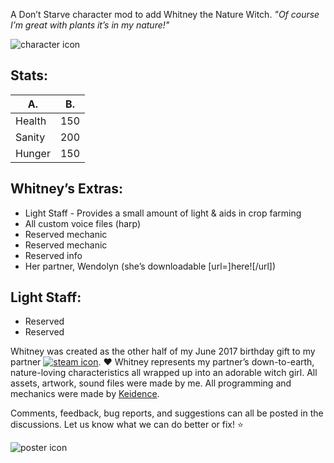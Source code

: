 A Don’t Starve character mod to add Whitney the Nature Witch.
_"Of course I’m great with plants it’s in my nature!"_

![character icon](https://i.imgur.com/in8uNls.png "Whitney & Wendolyn :D")

## Stats:
| A.     | B.  |
|--------|-----|
| Health | 150 |
| Sanity | 200 |
| Hunger | 150 |

## Whitney’s Extras:

* Light Staff - Provides a small amount of light & aids in crop farming
* All custom voice files (harp) 
* Reserved mechanic
* Reserved mechanic
* Reserved info
* Her partner, Wendolyn (she’s downloadable [url=]here![/url])

## Light Staff:

* Reserved
* Reserved

Whitney was created as the other half of my June 2017 birthday gift to my partner [![steam icon](http://cdn.edgecast.steamstatic.com/steamcommunity/public/images/avatars/90/90c691376873c50ce628a43a2eec2a5331d41110_full.jpg "Keidence")][Keidence]. :heart:
Whitney represents my partner’s down-to-earth, nature-loving characteristics all wrapped up into an adorable witch girl.
All assets, artwork, sound files were made by me.
All programming and mechanics were made by [Keidence][].

Comments, feedback, bug reports, and suggestions can all be posted in the discussions. Let us know what we can do better or fix! :star:

![poster icon](https://i.imgur.com/UerQO5X.png "Character poster revealed!")

[Keidence]: http://steamcommunity.com/profiles/76561198010524937




